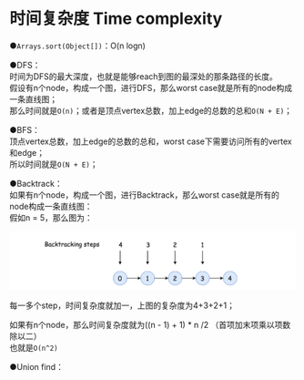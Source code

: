 # 时间复杂度 Time complexity

●`Arrays.sort(Object[])`：O\(n logn\)

●DFS：  
时间为DFS的最大深度，也就是能够reach到图的最深处的那条路径的长度。  
假设有n个node，构成一个图，进行DFS，那么worst case就是所有的node构成一条直线图；  
那么时间就是`O(n)`；或者是顶点vertex总数，加上edge的总数的总和`O(N + E)`；



●BFS：  
顶点vertex总数，加上edge的总数的总和，worst case下需要访问所有的vertex和edge；  
所以时间就是`O(N + E)`；



●Backtrack：  
如果有n个node，构成一个图，进行Backtrack，那么worst case就是所有的node构成一条直线图：  
假如n = 5，那么图为：

![](.gitbook/assets/207_chain.png)

每一多个step，时间复杂度就加一，上图的复杂度为4+3+2+1；

如果有n个node，那么时间复杂度就为\(\(n - 1\) + 1\) \* n /2 （首项加末项乘以项数除以二）  
也就是`O(n^2)`









●Union find：







